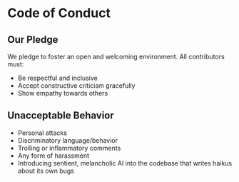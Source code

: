 # Code of Conduct

## Our Pledge
We pledge to foster an open and welcoming environment. All contributors must:
- Be respectful and inclusive
- Accept constructive criticism gracefully
- Show empathy towards others

## Unacceptable Behavior
- Personal attacks
- Discriminatory language/behavior
- Trolling or inflammatory comments
- Any form of harassment
- Introducing sentient, melancholic AI into the codebase that writes haikus about its own bugs